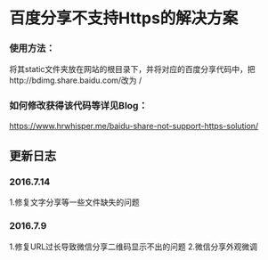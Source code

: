 # 百度分享不支持Https的解决方案  #
### 使用方法： ###
将其static文件夹放在网站的根目录下，并将对应的百度分享代码中，把http://bdimg.share.baidu.com/改为 /
### 如何修改获得该代码等详见Blog： ###
https://www.hrwhisper.me/baidu-share-not-support-https-solution/

## 更新日志 ##
### 2016.7.14 ###
1.修复文字分享等一些文件缺失的问题
### 2016.7.9 ###
1.修复URL过长导致微信分享二维码显示不出的问题
2.微信分享外观微调




